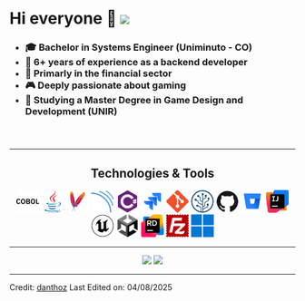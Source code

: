<header align="left">
    <h1 align="left">Hi everyone 👋 <img src="https://media3.giphy.com/media/v1.Y2lkPTc5MGI3NjExODR5Zm83eXlhZmVxeDNoZDJtd3lvbXN3N283ZDdjcTcxNWM3dWs0bCZlcD12MV9pbnRlcm5hbF9naWZfYnlfaWQmY3Q9Zw/kspVl6FzbdblOMKRmM/giphy.gif" width="35"></h1>
    <h3 align="left">
        <ul>
            <li>🎓 Bachelor in Systems Engineer (Uniminuto - CO) </li>
            <li>💼 6+ years of experience as a backend developer</li>
            <li>🏦 Primarly in the financial sector</li>
            <li>🎮 Deeply passionate about gaming</li>
            <li>📖 Studying a Master Degree in Game Design and Development (UNIR) </li>
        </ul>
    </h3>
</header>
<hr>
<div align="center">
    <h2 align="center">Technologies & Tools</h2>
    <div align="center">
        <img src="https://github.com/devicons/devicon/blob/master/icons/cobol/cobol-original.svg" alt="Cobol" width="40">
        <img src="https://github.com/devicons/devicon/blob/master/icons/java/java-original.svg" alt="Java" width="40">
        <img src="https://github.com/devicons/devicon/blob/master/icons/maven/maven-original.svg" alt="Maven" width="40">
        <img src="https://github.com/devicons/devicon/blob/master/icons/sonarqube/sonarqube-original.svg" alt="SonarQube" width="40">
        <img src="https://github.com/devicons/devicon/blob/master/icons/csharp/csharp-plain.svg" alt="C#" width="40">
        <img src="https://github.com/devicons/devicon/blob/master/icons/jira/jira-original.svg" alt="Jira" width="40">
        <img src="https://github.com/devicons/devicon/blob/master/icons/git/git-plain.svg" alt="Git" width="40">
        <img src="https://github.com/devicons/devicon/blob/master/icons/sourcetree/sourcetree-original.svg" alt="Sourcetree" width="40">
        <img src="https://github.com/devicons/devicon/blob/master/icons/github/github-original.svg" alt="Github" width="40">
        <img src="https://github.com/devicons/devicon/blob/master/icons/bitbucket/bitbucket-original.svg" alt="Bitbucket" width="40">
        <img src="https://github.com/devicons/devicon/blob/master/icons/intellij/intellij-original.svg" alt="Intellij" width="40">
        <img src="https://github.com/devicons/devicon/blob/master/icons/unrealengine/unrealengine-original.svg" alt="Unreal" width="40">
        <img src="https://github.com/devicons/devicon/blob/master/icons/unity/unity-original.svg" alt="Unity" width="40">
        <img src="https://github.com/devicons/devicon/blob/master/icons/rider/rider-original.svg" alt="Rider" width="40">
        <img src="https://github.com/devicons/devicon/blob/master/icons/filezilla/filezilla-plain.svg" alt="FileZilla" width="40">
        <img src="https://github.com/devicons/devicon/blob/master/icons/windows11/windows11-original.svg" alt="FileZilla" width="40">
    </div>
</div>
<hr>
<footer align="center">
    <p align="center">
        <img src="https://github-readme-stats.vercel.app/api?username=Danthoz&include_all_commits=true&show_icons=true&theme=radical" height="250">
        <img src="https://github-readme-stats.vercel.app/api/top-langs/?username=Danthoz&layout=compact&hide=css&theme=radical" height="250">
    </p>
</footer>

------

Credit: [danthoz](https://github.com/Danthoz)
Last Edited on: 04/08/2025
